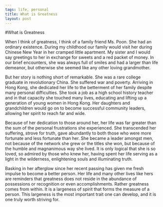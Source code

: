 ```yaml
--- 
tags: life, personal
title: What is Greatness
layout: post
---
```


#What is Greatness

When I think of greatness, I think of a family friend Ms. Poon. She had an ordinary existence. During my childhood our family would visit her during Chinese New Year in her cramped little apartment. My sister and I would say greetings to her in exchange for sweets and a red packet of money. In our brief encounters, she was always full of smiles and had a larger than life demeanor, but otherwise she seemed like any other loving grandmother.

But her story is nothing short of remarkable. She was a rare college graduate in revolutionary China. She suffered war and poverty. Arriving in Hong Kong, she dedicated her life to the betterment of her family despite many personal difficulties. She took a job as a high school history teacher and in that capacity she touched many lives, educating and lifting up a generation of young women in Hong Kong. Her daughters and grandchildren would go on to become successful community leaders, allowing her spirit to reach far and wide.

Because of her dedication to those around her, her life was far greater than the sum of the personal frustrations she experienced. She transcended her suffering, strove for truth, gave abundantly to both those who were more fortunate and less fortunate than her. She became a leader amongst men, not because of the network she grew or the titles she won, but because of the humble and magnanimous way she lived. It is only logical that she is so loved, so admired by those who knew her, having spent her life serving as a light in the wilderness, enlightening souls and illuminating truth.

Basking in her afterglow since her recent passing has given me fresh impulse to become a better person. Her life and many other lives like hers are reminders that greatness does not reside in the abundance of possessions or recognition or even accomplishments. Rather greatness comes from within. It is a largeness of spirit that forms the measure of a person. This largeness is the most important trait one can develop, and it is one truly worth striving for. 
